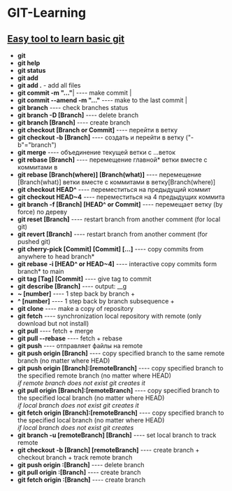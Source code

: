 # GIT-Learning
[Easy tool to learn basic git](https://learngitbranching.js.org/?locale=en_US&DEMO=)<br>
---
- **git**<br>
- **git help**<br>
- **git status**<br>
- **git add**<br>
- **git add .** -                    add all files<br>
- **git commit -m "..."**|                         ---- make commit |<br>
- **git commit --amend -m "..."**                 ---- make to the last commit |<br>
- **git branch**                                  ---- check branches status<br>
- **git branch -D [Branch]**                      ---- delete branch<br>
- **git branch [Branch]**                         ---- create branch<br>
- **git checkout [Branch or Commit]**             ---- перейти в ветку<br>
- **git checkout -b [Branch]**                    ---- создать и перейти в ветку ("-b"="branch") <br>
- **git merge**                                   ---- объединение текущей ветки с ...веток<br>  
- **git rebase [Branch]**                         ---- перемещение главной* ветки вместе с коммитами в<br>
- **git rebase [Branch(where)] [Branch(what)]**   ---- перемещение [Branch(what)] ветки вместе с коммитами в ветку[Branch(where)]<br>
- **git checkout HEAD^**                          ---- переместиться на предыдущий коммит<br>
- **git checkout HEAD~4**                         ---- переместиться на 4 предыдущих коммита<br>
- **git branch -f [Branch] [HEAD^ or Commit]**    ---- перемещает ветку (by force) по дереву<br>
- **git reset [Branch]**                          ---- restart branch from another comment (for local git)<br>
- **git revert [Branch]**                         ---- restart branch from another comment (for pushed git)<br>
- **git cherry-pick [Commit] [Commit] [...]**     ---- copy commits from anywhere to head branch*<br>
- **git rebase -i [HEAD^ or HEAD~4]**             ---- interactive copy commits form branch* to main<br>
- **git tag [Tag] [Commit]**                      ---- give tag to commit<br>
- **git describe [Branch]**                       ---- output: <tag>_<numCommits>_g<hash><br>
- **~ [number]**                                  ---- 1 step back by branch +<br>
- **^ [number]**                                  ---- 1 step back by branch subsequence +<br>
- **git clone**                                   ---- make a copy of repository<br>
- **git fetch**                                   ---- synchronization local repository with remote (only download but not install)<br>
- **git pull**                                    ---- fetch + merge<br>
- **git pull --rebase**                           ---- fetch + rebase<br>
- **git push**                                    ---- отправляет файлы на remote<br>
- **git push origin [Branch]**                    ---- copy specified branch to the same remote branch (no matter where HEAD)<br>
- **git push origin [Branch]:[remoteBranch]**     ---- copy specified branch to the specified remote branch (no matter where HEAD) <br>
                                                *if remote branch does not exist git creates it*<br>
- **git pull origin [Branch]:[remoteBranch]**     ---- copy specified branch to the specified local branch (no matter where HEAD) <br>
                                                *if local branch does not exist git creates it*<br>
- **git fetch origin [Branch]:[remoteBranch]**    ---- copy specified branch to the specified local branch (no matter where HEAD) <br>
                                                *if local branch does not exist git creates*<br>
- **git branch -u [remoteBranch] [Branch]**       ---- set local branch to track remote<br>
- **git checkout -b [Branch] [remoteBranch]**     ---- create branch + checkout branch + track remote branch<br>
- **git push origin :[Branch]**                   ---- delete branch<br>
- **git pull origin :[Branch]**                   ---- create branch<br>
- **git fetch origin :[Branch]**                  ---- create branch<br>

